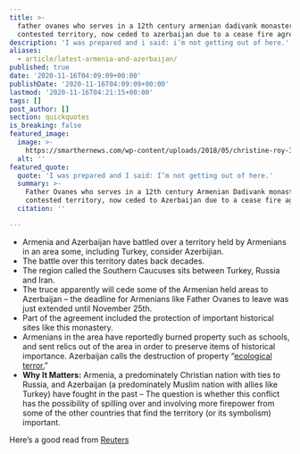 ```yaml
---
title: >-
  father ovanes who serves in a 12th century armenian dadivank monastery in a
  contested territory, now ceded to azerbaijan due to a cease fire agreement.
description: 'I was prepared and i said: i’m not getting out of here.'
aliases:
  - article/latest-armenia-and-azerbaijan/
published: true
date: '2020-11-16T04:09:09+00:00'
publishDate: '2020-11-16T04:09:09+00:00'
lastmod: '2020-11-16T04:21:15+00:00'
tags: []
post_author: []
section: quickquotes
is_breaking: false
featured_image:
  image: >-
    https://smarthernews.com/wp-content/uploads/2018/05/christine-roy-343235-unsplash-scaled.jpg
  alt: ''
featured_quote:
  quote: 'I was prepared and I said: I’m not getting out of here.'
  summary: >-
    Father Ovanes who serves in a 12th century Armenian Dadivank monastery in a
    contested territory, now ceded to Azerbaijan due to a cease fire agreement.
  citation: ''

---
```

*   Armenia and Azerbaijan have battled over a territory held by Armenians in an area some, including Turkey, consider Azerbijian.
*   The battle over this territory dates back decades.
*   The region called the Southern Caucuses sits between Turkey, Russia and Iran.
*   The truce apparently will cede some of the Armenian held areas to Azerbaijan – the deadline for Armenians like Father Ovanes to leave was just extended until November 25th.
*   Part of the agreement included the protection of important historical sites like this monastery.
*   Armenians in the area have reportedly burned property such as schools, and sent relics out of the area in order to preserve items of historical importance. Azerbaijan calls the destruction of property “[ecological terror.](\"https://apnews.com/article/peacekeeping-forces-azerbaijan-russia-vladimir-putin-armenia-07679eadaeb535be478331e6113463c9\")”
*   **Why It Matters:** Armenia, a predominately Christian nation with ties to Russia, and Azerbaijan (a predominately Muslim nation with allies like Turkey) have fought in the past – The question is whether this conflict has the possibility of spilling over and involving more firepower from some of the other countries that find the territory (or its symbolism) important.

Here’s a good read from [Reuters](\"https://www.reuters.com/article/uk-armenia-azerbaijan-ceasefire-idUSKBN27V0OR\")